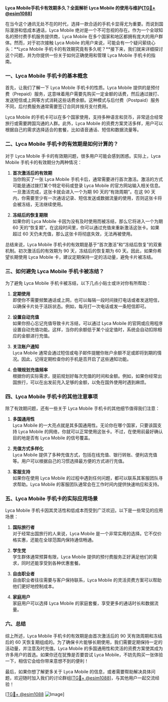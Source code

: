 **Lyca Mobile手机卡有效期多久？全面解析 Lyca Mobile 的使用与维护[[TG💪+ @esim1088](https://t.me/s/esim1088)]**

在当今这个通讯无处不在的时代，选择一款合适的手机卡显得尤为重要。而说到国际漫游和低成本通话，Lyca Mobile 绝对是一个不可忽视的存在。作为一个全球知名的预付费手机服务提供商，Lyca Mobile 在多个国家和地区都拥有庞大的用户群体。然而，对于初次接触 Lyca Mobile 的用户来说，可能会有一个疑问萦绕心头：**Lyca Mobile 手机卡的有效期究竟有多久呢？**接下来，我们就来详细探讨这个问题，并为你提供一份关于如何正确使用和管理 Lyca Mobile 手机卡的指南。

### 一、Lyca Mobile 手机卡的基本概念

首先，让我们了解一下 Lyca Mobile 手机卡的性质。Lyca Mobile 提供的是预付费（Prepaid）服务，这意味着用户需要先购买一定金额的话费，然后通过拨打、发送短信或上网等方式消耗这些话费余额。这种模式与后付费（Postpaid）服务不同，后付费服务通常需要签订合同并按月支付费用。

Lyca Mobile 的手机卡可以在多个国家使用，支持多种语言和货币，非常适合经常旅行或需要跨国沟通的人群。此外，Lyca Mobile 的资费方案灵活多样，用户可以根据自己的需求选择适合的套餐，比如语音通话、短信和数据流量等。

### 二、Lyca Mobile 手机卡的有效期是如何计算的？

对于 Lyca Mobile 手卡的有效期问题，很多用户可能会感到困惑。实际上，Lyca Mobile 手机卡的有效期分为两种情况：

1. **首次激活后的有效期**  
   当你购买了一张 Lyca Mobile 手机卡后，通常需要进行首次激活。激活的方式可能是通过拨打某个特定号码或登录 Lyca Mobile 的官方网站输入相关信息。一旦激活完成，这张卡就会进入一个为期 90 天的“有效周期”。在这 90 天内，你需要至少有一次通话记录、短信发送或数据流量的使用，否则这张卡将会被冻结，无法继续使用。

2. **冻结后的恢复期限**  
   如果你的 Lyca Mobile 卡因为没有及时使用而被冻结，那么它将进入一个为期 60 天的“恢复期”。在这段时间里，你可以通过充值来重新激活这张卡。如果超过 60 天仍未充值，那么这张卡将彻底失效，无法再被使用。

总结来说，Lyca Mobile 手机卡的有效期是基于“首次激活”和“冻结后恢复”的双重机制。初次激活后的有效期为 90 天，冻结后的恢复期为 60 天。因此，如果你希望长期使用 Lyca Mobile 卡，建议定期保持一定的活动量，避免卡片被冻结。

### 三、如何避免 Lyca Mobile 手机卡被冻结？

为了避免 Lyca Mobile 手机卡被冻结，以下几点小贴士或许对你有所帮助：

1. **定期使用**  
   即使你不需要频繁通话或上网，也可以每隔一段时间拨打电话或者发送短信，以确保卡片处于活跃状态。例如，每月打一次电话或发一条短信即可。

2. **设置自动充值**  
   如果你担心忘记充值导致卡片冻结，可以通过 Lyca Mobile 的官网或应用程序设置自动充值功能。这样，当你的余额低于某个设定值时，系统会自动扣除相应的金额进行充值。

3. **关注账户通知**  
   Lyca Mobile 通常会通过短信或电子邮件提醒你账户余额不足或即将到期的情况。因此，记得定期检查你的手机是否开启了这些通知功能。

4. **合理规划充值频率**  
   根据你的实际需求，提前规划好每次充值的时间和金额。例如，如果你经常出国旅行，可以在出发前充入足够的金额，以免在国外使用时遇到麻烦。

### 四、Lyca Mobile 手机卡的其他注意事项

除了有效期问题，还有一些关于 Lyca Mobile 手机卡的其他细节值得我们注意：

1. **多国通用性**  
   Lyca Mobile 的一大亮点就是其多国通用性。无论你在哪个国家，只要该国支持 Lyca Mobile 的网络，你就可以正常使用这张卡。不过，在使用前最好确认目的地是否有 Lyca Mobile 的信号覆盖。

2. **充值方式多样化**  
   Lyca Mobile 提供了多种充值方式，包括在线充值、银行转账、便利店充值等。用户可以根据自己的习惯选择最方便的方式进行充值。

3. **客服支持**  
   如果你在使用 Lyca Mobile 的过程中遇到任何问题，都可以联系其客服团队寻求帮助。Lyca Mobile 的客服团队通常会在工作时间内提供快速响应和支持。

### 五、Lyca Mobile 手机卡的实际应用场景

Lyca Mobile 手机卡因其灵活性和低成本而受到广泛欢迎。以下是一些常见的应用场景：

1. **国际旅行者**  
   对于经常出国旅行的人来说，Lyca Mobile 是一个非常实用的选择。它不仅价格实惠，还能在全球范围内保持通信畅通。

2. **学生党**  
   学生群体通常预算有限，Lyca Mobile 提供的预付费服务正好满足他们的需求，同时还能享受到各种优惠套餐。

3. **自由职业者**  
   自由职业者往往需要与客户保持联系，Lyca Mobile 的灵活资费方案可以帮助他们更好地控制成本。

4. **家庭用户**  
   家庭用户可以选择 Lyca Mobile 的家庭套餐，享受更多的通话时长和数据流量。

### 六、总结

综上所述，Lyca Mobile 手机卡的有效期是由首次激活后的 90 天有效周期和冻结后的 60 天恢复期组成的。为了确保卡片能够长期使用，我们需要定期保持一定的活动量，并注意及时充值。Lyca Mobile 的多国通用性和灵活的资费方案使其成为许多用户的首选。如果你还在犹豫是否要尝试 Lyca Mobile，不妨先购买一张体验一下，相信它会给你带来意想不到的便利！

最后，如果你想了解更多关于 Lyca Mobile 的信息，或者需要帮助解决具体问题，欢迎随时加入我们的讨论群组[[TG💪+ @esim1088](https://t.me/s/esim1088)]，与其他用户一起交流经验！ 

[[TG💪+ @esim1088](https://t.me/s/esim1088) ![Image](https://i.postimg.cc/4NQfJmqS/Snipaste-2025-05-13-00-14-12.png)]